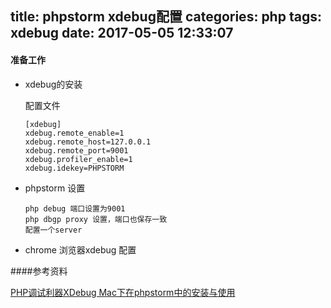 title: phpstorm xdebug配置
categories: php
tags: xdebug
date: 2017-05-05 12:33:07
---


#### 准备工作
* xdebug的安装

  配置文件
  ```
  [xdebug]
  xdebug.remote_enable=1
  xdebug.remote_host=127.0.0.1
  xdebug.remote_port=9001
  xdebug.profiler_enable=1
  xdebug.idekey=PHPSTORM
  ```
* phpstorm 设置

  ```
  php debug 端口设置为9001
  php dbgp proxy 设置，端口也保存一致
  配置一个server
  ```
* chrome 浏览器xdebug 配置


####参考资料

[PHP调试利器XDebug Mac下在phpstorm中的安装与使用](https://www.funboxpower.com/mac_php_xdebug_phpstorm_install)
